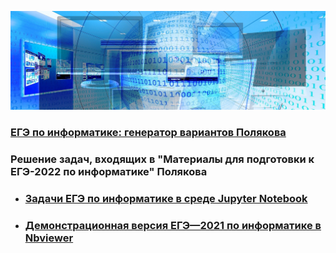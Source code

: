 ![KEGE](img/banner-g0deb275a4_1920.jpg "KEGE")

### [ЕГЭ по информатике: генератор вариантов Полякова](https://kpolyakov.spb.ru/school/ege/generate.htm)

### Решение задач, входящих в "Материалы для подготовки к ЕГЭ-2022 по информатике" Полякова
- ### [Задачи ЕГЭ по информатике в среде Jupyter Notebook](https://github.com/xkurs/KEGE/)
- ### [Демонстрационная версия ЕГЭ—2021 по информатике в Nbviewer](https://nbviewer.org/github/xkurs/KEGE/blob/master/KEGE2021/KEGE2021.ipynb)
